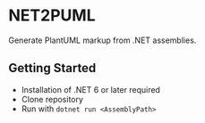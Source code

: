 # NET2PUML
Generate PlantUML markup from .NET assemblies.

## Getting Started

* Installation of .NET 6 or later required
* Clone repository
* Run with ```dotnet run <AssemblyPath>```
